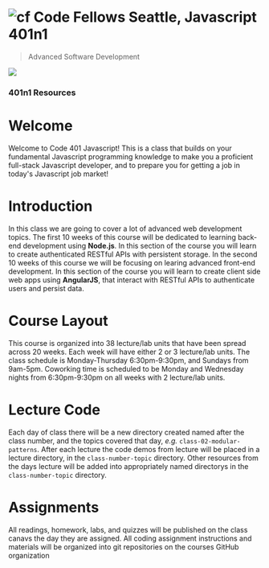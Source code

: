 ![cf](http://i.imgur.com/7v5ASc8.png) Code Fellows Seattle, Javascript 401n1
=====================================
> Advanced Software Development  

[![](https://img.shields.io/badge/YouTube-401n1%20Lectures-red.svg)](https://www.youtube.com/playlist?list=PLVngfM2hsbi86RFbvl4BPeaEu69IuaxGD)

### 401n1 Resources
<!--* [401n1 youtube videos](https://www.youtube.com/playlist?list=PLVngfM2hsbi86RFbvl4BPeaEu69IuaxGD)-->
<!--* [401n1 code assignment repositorys](https://github.com/codefellows-seattle-javascript-401n1)-->
<!--* [401n1 canvas](https://canvas.instructure.com/courses/1024929): Find readings, quizzes, survays, labs, ect...-->
<!--* [401n1 slack chatroom](https://codefellows.slack.com/messages/sea-401n1-javascript/): Class Chat-->
<!--* [401n1 prework repository](https://github.com/codefellows/code-401-JS-prework)-->

# Welcome

Welcome to Code 401 Javascript! This is a class that builds on your fundamental Javascript programming knowledge to make you a proficient full-stack Javascript developer, and to prepare you for getting a job in today's Javascript job market!

# Introduction 
In this class we are going to cover a lot of advanced web development topics. The first 10 weeks of this course will be dedicated to learning back-end development using **Node.js**. In this section of the course you will learn to create authenticated RESTful APIs with persistent storage. In the second 10 weeks of this course we will be focusing on learing advanced front-end development. In this section of the course you will learn to create client side web apps using **AngularJS**, that interact with RESTful APIs to authenticate users and persist data.

# Course Layout
This course is organized into 38 lecture/lab units that have been spread across 20 weeks. Each week will have either 2 or 3 lecture/lab units. The class schedule is Monday-Thursday 6:30pm-9:30pm, and Sundays from 9am-5pm. Coworking time is scheduled to be Monday and Wednesday nights from 6:30pm-9:30pm on all weeks with 2 lecture/lab units.

# Lecture Code
Each day of class there will be a new directory created named after the class number, and the topics covered that day, _e.g._ `class-02-modular-patterns`.  After each lecture the code demos from lecture will be placed in a lecture directory, in the `class-number-topic` directory. Other resources from the days lecture will be added into appropriately named directorys in the `class-number-topic` directory.

# Assignments
All readings, homework, labs, and quizzes will be published on the class canavs the day they are assigned. All coding assignment instructions and materials will be organized into git repositories on the courses GitHub organization
